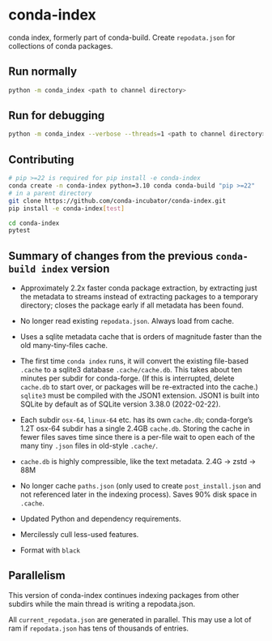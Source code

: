 # conda-index
conda index, formerly part of conda-build. Create `repodata.json` for
collections of conda packages.

## Run normally

```sh
python -m conda_index <path to channel directory>
```

## Run for debugging

```sh
python -m conda_index --verbose --threads=1 <path to channel directory>
```

## Contributing

```sh
# pip >=22 is required for pip install -e conda-index
conda create -n conda-index python=3.10 conda conda-build "pip >=22"
# in a parent directory
git clone https://github.com/conda-incubator/conda-index.git
pip install -e conda-index[test]

cd conda-index
pytest
```

## Summary of changes from the previous `conda-build index` version

* Approximately 2.2x faster conda package extraction, by extracting just the
  metadata to streams instead of extracting packages to a temporary directory;
  closes the package early if all metadata has been found.

* No longer read existing `repodata.json`. Always load from cache.

* Uses a sqlite metadata cache that is orders of magnitude faster than the old
  many-tiny-files cache.

* The first time `conda index` runs, it will convert the existing file-based
  `.cache` to a sqlite3 database `.cache/cache.db`. This takes about ten minutes
  per subdir for conda-forge. (If this is interrupted, delete `cache.db` to
  start over, or packages will be re-extracted into the cache.) `sqlite3` must
  be compiled with the JSON1 extension. JSON1 is built into SQLite by default as
  of SQLite version 3.38.0 (2022-02-22).

* Each subdir `osx-64`, `linux-64` etc. has its own `cache.db`; conda-forge’s
  1.2T osx-64 subdir has a single 2.4GB `cache.db`. Storing the cache in fewer
  files saves time since there is a per-file wait to open each of the
  many tiny `.json` files in old-style `.cache/`.

* `cache.db` is highly compressible, like the text metadata. 2.4G → zstd → 88M

* No longer cache `paths.json` (only used to create `post_install.json` and not
  referenced later in the indexing process). Saves 90% disk space in `.cache`.

* Updated Python and dependency requirements.

* Mercilessly cull less-used features.

* Format with `black`

## Parallelism

This version of conda-index continues indexing packages from other subdirs while
the main thread is writing a repodata.json.

All `current_repodata.json` are generated in parallel. This may use a lot of ram
if `repodata.json` has tens of thousands of entries.